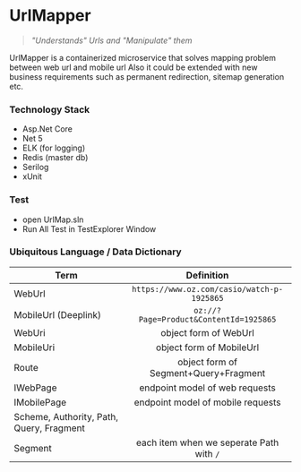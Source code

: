 
# UrlMapper


> *"Understands" Urls and "Manipulate" them*

UrlMapper is a containerized microservice that solves mapping problem between web url and mobile url 
Also it could be extended with new business requirements such as permanent redirection, sitemap generation etc.

### Technology Stack
- Asp.Net Core
- Net 5
- ELK (for logging)
- Redis (master db)
- Serilog 
- xUnit 


### Test

- open UrlMap.sln 
- Run All Test in TestExplorer Window

### Ubiquitous Language / Data Dictionary

| Term        | Definition
| ------------- |:-------------:|
| WebUrl       | `https://www.oz.com/casio/watch-p-1925865` |
| MobileUrl (Deeplink)      | `oz://?Page=Product&ContentId=1925865`      |
| WebUri | object form of WebUrl      |
| MobileUri | object form of MobileUrl |
| Route | object form of Segment+Query+Fragment |
| IWebPage | endpoint model of web requests |
| IMobilePage | endpoint model of mobile requests |
| Scheme, Authority, Path, Query, Fragment |  |
| Segment | each item when we seperate Path with `/`



